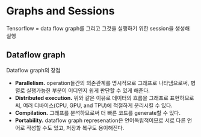 # Graphs and Sessions

Tensorflow = data flow graph를 그리고 그것을 실행하기 위한 session을 생성해 실행

## Dataflow graph

Dataflow graph의 장점

*  **Parallelism.** 
  operation들간의 의존관계를 명시적으로 그래프로 나타냄으로써, 병렬로 실행가능한 부분이 어디인지 쉽게 판단할 수 있게 해준다.
* **Distributed execution.**
  위와 같은 이유로 데이터의 흐름을 그래프로 표현하므로써, 여러 디바이스(CPU, GPU, and TPU)에 적절하게 분리시킬 수 있다.
* **Compilation.**
  그래프를 분석하므로써 더 빠른 코드를 generate할 수 있다.
* **Portability.**
  dataflow graph represenation은 언어독립적이므로 서로 다른 언어로 작성할 수도 있고, 저장과 복구도 용이해진다.